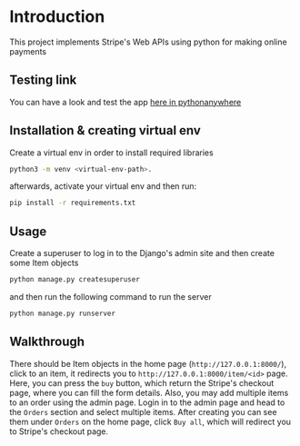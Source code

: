 # Introduction
This project implements Stripe's Web APIs using python for making online payments

## Testing link
You can have a look and test the app [here in pythonanywhere](http://teststripe.pythonanywhere.com/)

## Installation & creating virtual env
Create a virtual env in order to install required libraries

```bash
python3 -m venv <virtual-env-path>.
```
afterwards, activate your virtual env and then run:
```bash
pip install -r requirements.txt
```

## Usage
Create a superuser to log in to the Django's admin site and then create some Item objects
```bash
python manage.py createsuperuser
```
and then run the following command to run the server
```bash
python manage.py runserver
```

## Walkthrough
There should be Item objects in the home page (`http://127.0.0.1:8000/`), click to an item, it redirects you to `http://127.0.0.1:8000/item/<id>` page. Here, you can press the `buy` button, which return the Stripe's checkout page, where you can fill the form details.
Also, you may add multiple items to an order using the admin page. Login in to the admin page and head to the `Orders` section and select multiple items.
After creating you can see them under `Orders` on the home page, click `Buy all`, which will redirect you to Stripe's checkout page.
